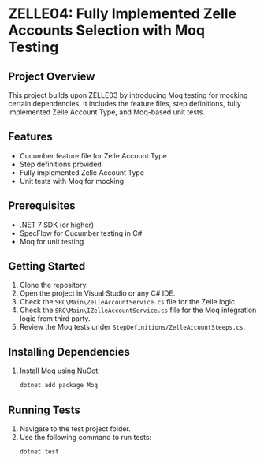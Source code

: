 
# ZELLE04: Fully Implemented Zelle Accounts Selection with Moq Testing

## Project Overview
This project builds upon ZELLE03 by introducing Moq testing for mocking certain dependencies. It includes the feature files, step definitions, fully implemented Zelle Account Type, and Moq-based unit tests.

## Features
- Cucumber feature file for Zelle Account Type
- Step definitions provided
- Fully implemented Zelle Account Type
- Unit tests with Moq for mocking

## Prerequisites
- .NET 7 SDK (or higher)
- SpecFlow for Cucumber testing in C#
- Moq for unit testing

## Getting Started
1. Clone the repository.
2. Open the project in Visual Studio or any C# IDE.
3. Check the `SRC\Main\ZelleAccountService.cs` file for the Zelle logic.
4. Check the `SRC\Main\IZelleAccountService.cs` file for the Moq integration logic from third party.
5. Review the Moq tests under `StepDefinitions/ZelleAccountSteeps.cs`.

## Installing Dependencies
1. Install Moq using NuGet:
   ```bash
   dotnet add package Moq

## Running Tests
1. Navigate to the test project folder.
2. Use the following command to run tests:
   ```bash
   dotnet test
